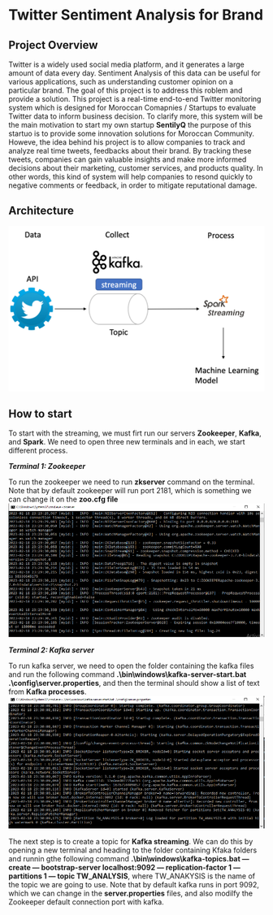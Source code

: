 # Twitter Sentiment Analysis for Brand

## Project Overview

Twitter is a widely used social media platform, and it generates a large amount of data every day. Sentiment Analysis of this data can be useful for various applications, such as understanding customer opinion on a particular brand. The goal of this project is to address this roblem and provide a solution. This project is a real-time end-to-end Twitter monitoring system which is designed for Moroccan Comapnies / Startups to evaluate Twitter data to inform business decision. To clarify more, this system will be the main motivation to start my own startup **SentilyQ** the purpose of this startuo is to provide some innovation solutions for Moroccan Community. Howeve, the idea behind his project is to allow companies to track and analyze real time tweets, feedbacks about their brand. By tracking these tweets, companies can gain valuable insights and make more informed decisions about their marketing, customer services, and products quality. In other words, this kind of system will help companies to resond quickly to negative comments or feedback, in order to mitigate reputational damage.

## Architecture

![The Architecture of the project](./images/architectureV2.png)


## How to start
To start with the streaming, we must firt run our servers **Zookeeper**, **Kafka**, and **Spark**. We need to open three new terminals and in each, we start different process.

***Terminal 1: Zookeeper***

To run the zookeeper we need to run **zkserver** command on the terminal. Note that by default zookeeper will run port 2181, which is something we can change it on the **zoo.cfg file**
![The zookeeper Server](./images/zkserver.png)

***Terminal 2: Kafka server***

To run kafka server, we need to open the folder containing the kafka files and run the following command **.\bin\windows\kafka-server-start.bat .\config\server.properties**, and then the terminal should show a list of text from **Kafka processes**.
![The kafka server](./images/kafka.png)

The next step is to create a topic for **Kafka streaming**. We can do this by opening a new terminal and heading to the folder containing Kfaka folders and runnin gthe following command **.\bin\windows\kafka-topics.bat — create — bootstrap-server localhost:9092 — replication-factor 1 — partitions 1 — topic TW_ANALYSIS**, where TW_ANAKYSIS is the name of the topic we are going to use. Note that by default kafka runs in port 9092, which we can change in the **server.properties** files, and also modilfy the Zookeeper default connection port with kafka.
